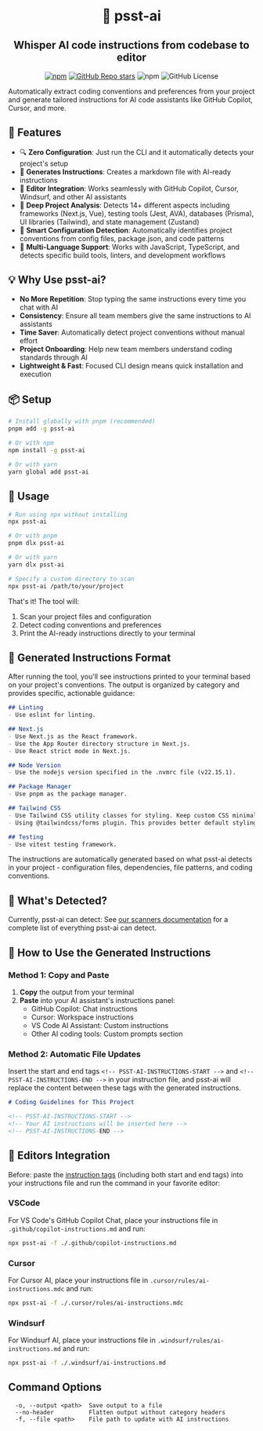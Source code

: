 <h1 align="center">🤫 psst-ai</h1>
<h2 align="center"> Whisper AI code instructions from codebase to editor</h2>

<div align="center">

[![npm](https://img.shields.io/npm/v/prisma-openapi)](https://www.npmjs.com/package/psst-ai)
[![GitHub Repo stars](https://img.shields.io/github/stars/nitzano/psst-ai?style=flat)](https://github.com/nitzano/psst-ai/stargazers)
![npm](https://img.shields.io/npm/dw/psst-ai)
![GitHub License](https://img.shields.io/github/license/nitzano/psst-ai)

</div>

Automatically extract coding conventions and preferences from your project and generate tailored instructions for AI code assistants like GitHub Copilot, Cursor, and more.

## 🌟 Features

- 🔍 **Zero Configuration**: Just run the CLI and it automatically detects your project's setup
- 📝 **Generates Instructions**: Creates a markdown file with AI-ready instructions
- 🚀 **Editor Integration**: Works seamlessly with GitHub Copilot, Cursor, Windsurf, and other AI assistants
- 🎯 **Deep Project Analysis**: Detects 14+ different aspects including frameworks (Next.js, Vue), testing tools (Jest, AVA), databases (Prisma), UI libraries (Tailwind), and state management (Zustand)
- 🔧 **Smart Configuration Detection**: Automatically identifies project conventions from config files, package.json, and code patterns
- 📁 **Multi-Language Support**: Works with JavaScript, TypeScript, and detects specific build tools, linters, and development workflows



## 💡 Why Use psst-ai?

- **No More Repetition**: Stop typing the same instructions every time you chat with AI
- **Consistency**: Ensure all team members give the same instructions to AI assistants
- **Time Saver**: Automatically detect project conventions without manual effort
- **Project Onboarding**: Help new team members understand coding standards through AI
- **Lightweight & Fast**: Focused CLI design means quick installation and execution

## 📦 Setup

```bash
# Install globally with pnpm (recommended)
pnpm add -g psst-ai

# Or with npm
npm install -g psst-ai

# Or with yarn
yarn global add psst-ai
```

## 🚀 Usage

```bash
# Run using npx without installing
npx psst-ai

# Or with pnpm
pnpm dlx psst-ai

# Or with yarn
yarn dlx psst-ai

# Specify a custom directory to scan
npx psst-ai /path/to/your/project

```

That's it! The tool will:
1. Scan your project files and configuration
2. Detect coding conventions and preferences 
3. Print the AI-ready instructions directly to your terminal

## 📄 Generated Instructions Format

After running the tool, you'll see instructions printed to your terminal based on your project's conventions. The output is organized by category and provides specific, actionable guidance:

```markdown
## Linting
- Use eslint for linting.

## Next.js
- Use Next.js as the React framework.
- Use the App Router directory structure in Next.js.
- Use React strict mode in Next.js.

## Node Version
- Use the nodejs version specified in the .nvmrc file (v22.15.1).

## Package Manager
- Use pnpm as the package manager.

## Tailwind CSS
- Use Tailwind CSS utility classes for styling. Keep custom CSS minimal and prefer utility-first approach.
- Using @tailwindcss/forms plugin. This provides better default styling for form elements.

## Testing
- Use vitest testing framework.
```

The instructions are automatically generated based on what psst-ai detects in your project - configuration files, dependencies, file patterns, and coding conventions.

## 🧩 What's Detected?

Currently, psst-ai can detect:
See [our scanners documentation](./docs/SCANNERS.md) for a complete list of everything psst-ai can detect.

## 🔧 How to Use the Generated Instructions



### Method 1: Copy and Paste
1. **Copy** the output from your terminal
2. **Paste** into your AI assistant's instructions panel:
   - GitHub Copilot: Chat instructions
   - Cursor: Workspace instructions
   - VS Code AI Assistant: Custom instructions
   - Other AI coding tools: Custom prompts section

### Method 2: Automatic File Updates

Insert the start and end tags `<!-- PSST-AI-INSTRUCTIONS-START -->` and `<!-- PSST-AI-INSTRUCTIONS-END -->` in your instruction file, and psst-ai will replace the content between these tags with the generated instructions.

```markdown
# Coding Guidelines for This Project

<!-- PSST-AI-INSTRUCTIONS-START -->
<!-- Your AI instructions will be inserted here -->
<!-- PSST-AI-INSTRUCTIONS-END -->
```

## 🧰 Editors Integration

Before: paste the [instruction tags](#method-2-automatic-file-updates) (including both start and end tags) into your instructions file and run the command in your favorite editor:


### VSCode
For VS Code's GitHub Copilot Chat, place your instructions file in `.github/copilot-instructions.md` and run:
```bash
npx psst-ai -f ./.github/copilot-instructions.md
```

### Cursor
For Cursor AI, place your instructions file in `.cursor/rules/ai-instructions.mdc` and run:
```bash
npx psst-ai -f ./.cursor/rules/ai-instructions.mdc
```

### Windsurf
For Windsurf AI, place your instructions file in `.windsurf/rules/ai-instructions.md` and run:
```bash
npx psst-ai -f ./.windsurf/ai-instructions.md
```

## Command Options

```
  -o, --output <path>  Save output to a file
  --no-header          Flatten output without category headers
  -f, --file <path>    File path to update with AI instructions
```

